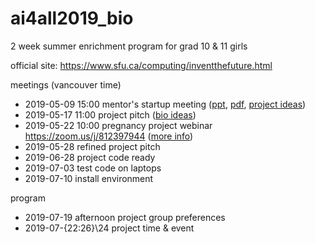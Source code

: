 # ai4all2019_bio

2 week summer enrichment program for grad 10 & 11 girls

official site: https://www.sfu.ca/computing/inventthefuture.html

meetings (vancouver time)
- 2019-05-09 15:00 mentor's startup meeting ([ppt](ITF2019-MentorWelcome.pptx), 
[pdf](ITF2019-MentorWelcome.pdf), [project ideas](https://sfu-db.github.io/bigdata-cmpt733/final-project-sp19.html))
- 2019-05-17 11:00 project pitch ([bio ideas](https://docs.google.com/document/d/1v7Q5Cw732rBZHirZqWpQawUZO749UbMYdlv1ElbI2ZI/edit?usp=sharing))
- 2019-05-22 10:00 pregnancy project webinar https://zoom.us/j/812397944 ([more info](https://www.synapse.org/#!Synapse:syn18380862/discussion/threadId=5365))
- 2019-05-28 refined project pitch
- 2019-06-28 project code ready
- 2019-07-03 test code on laptops
- 2019-07-10 install environment

program
- 2019-07-19 afternoon project group preferences
- 2019-07-{22:26}\24 project time & event
